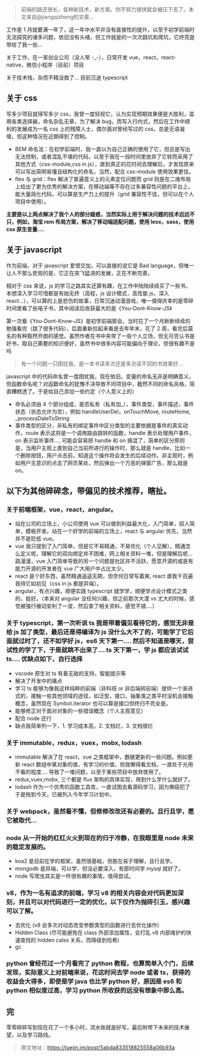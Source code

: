 > 前端的路还很长，各种新技术，新方案。你不努力很快就会被压下去了。本文来自@jiangqizheng的文章...

工作差 1 月就要满一年了，这一年中水平并没有直接性的提升，以至于初学前端时无法探究的诸多问题，依旧没有头绪，但工作就是的一次次跳坑和爬坑，它终究是带给了我一些...

关于工作，在一家创业公司（没人带 -_-），日常开发 vue，react，react-native，微信小程序（目前）项目

关于技术栈，杂而不精没救了... 目前沉迷 typescript

## 关于 css

写多少项目就得写多少 css，我曾一度轻视它，认为实现预期效果便是大胜利，滥用各类选择器，命名杂乱无章，为了解决 bug，而写入行内式，然后在工作中顺利的发展成为一名 css 上的残障人士，偶尔面对曾经写过的 css，总是无语凝噎，但这种情况在近期得到了控制。

* BEM 命名法：在初学前端时，我一直以为自己正确的使用了它，但总是写出无法控制，或者混乱不堪的代码，以至于我在一段时间里放弃了它转而采用了其他方式（css-module,css in js），直到真正的花时间去理解后，才发现原来可以写出简明易懂且结构化的命名，当然，配合 css-module 使用效果更佳。
* flex 与 grid：flex 解决了普遍意义上的元素定位问题而 grid 则是在二维布局上给出了更为优秀的解决方案，在移动端等不存在过多兼容性问题的平台上，能大量简化代码，可以算是生产力上的提升（grid 兼容性不佳，但可以在个人项目中使用）。

**主要是以上两点解决了我个人的部分疑惑，当然实际上用于解决问题的技术远远不只，例如，淘宝 rem 布局方案，解决了移动端适配问题，使用 less，sass，使用 css 原生变量....**

## 关于 javascript

作为前端，对于 javascript 爱恨交加，可以直接的说它是 Bad language，但唯一让人不那么悲观的是，它正在突飞猛进的发展，正在不断完善。

相对于 css 来说，js 的学习之路其实还算有趣，在工作中陆陆续续买了一些书，本想深入学习可惜都是有始无终（高程，js 设计模式，高性能 js，深入 react...），可以算的上是悲伤的故事，日常沉迷动漫游戏，唯一值得庆幸的是零碎时间里看了些电子书，其中阅读后收获最大的是《You-Dont-Know-JS》

第一次看《You-Dont-Know-JS》是初学前端那会，当时花了一个月断断续续的勉强看完（跳了很多代码），后面重新捡起来看是去年年末，花了 2 周，看完后莫名的有种豁然开朗的感觉。虽然作者在书中夹带了一些个人立场，但无可否认书是好书，取自己需要的知识便好，虽然书中很多内容可能偏向于理论，但很有趣不是吗

> 有一个问题一只困扰我，是一本书读多次还是多次读不同的书效果好...

javascript 中的代码命名曾一度困扰我，现在依旧。变量的命名无非是明确意义，但函数命名呢？对函数命名的犹豫不决导致不同项目中，截然不同的命名风格，简直糟糕透了。于是给自己添加一些约定（个人意义上的）

* 命名必须由 4 个部分组成，是否私有（私有加_），事件类型，事件描述，事件状态（状态允许为空），例如 handleUserDel，onTouchMove, routeHome, _processDateToString
* 事件类型的区分，非私有的绑定事件中区分类型的主要依据是事件的真实动作，route 表示这将是一个调用路由跳转的函数，handle 表示处理用户事件，on 表示监听事件..., 可能会容易把 handle 和 on 搞混了，简单的区分原则是，当用户主观上直到自己当前所进行的操作时，那么就是 handle，比如一个删除按钮，用户点击前，知道这个操作将会发生的后续动作。非主观时，例如用户无意识的点击了网页某处，然后弹出一个万恶的弹窗广告，那么就是 on。

## 以下为其他碎碎念，带偏见的技术推荐，瞎扯。

### 关于前端框架，vue，react，angular。

* 站在公司的立场上，小公司使用 vue 可以做到利益最大化，入门简单，招人简单，模板开发。站在一个好学的前端的立场上，react 与 angular 优先，当然并不是贬低 vue。
* vue 我只提到了入门简单，但是它不易精通，不易优化（个人见解），精通怎么定义呢，理解它的双向绑定并不困难，网上相关资料一堆，但是理解后呢... 路漫漫，vue 入门简单导致的另一个问题是社区并不活跃，愿意开源的或是有能力开源的开发者在 vue 广大用户中占比太少。
* react 是个好东西，虽然精通遥遥无期，但奈何日常写着爽, react 虐我千百遍我待它如初见（css in js 都是异端）。
* angular，有点兴趣，顺便实践 typescript 就学学，顺便学点设计模式之类的，挺好。（本来对 angular 没任何兴趣，但之前那次大漠 vs 尤大的时候，感觉被强行被动安利了一波，然后查了相关资料，感觉不错....）

### 关于 typescript，第一次听说 ts 我是带着偏见看待它的，感觉无非是给 js 加了类型，最后还是得编译为 js 没什么大不了的，可能学了它后面就过时了，还不如学好 js，es6 天下第一.... 然后不知道是哪天，尝试性的学了下，于是就跳不出来了....ts 天下第一，学 js 都应该试试 ts.... 优缺点如下，自行选择

* vscode 原生对 ts 有着无敌的支持，智能提示等
* 解决了开发中的痛点
* 学习 ts 能够为像我这样纯粹的前端（非科班 or 非后端转前端）提供一个渐进式的，接触一些其他领域的途径，如泛型，接口，抽象类之类平时没机会接触概念，虽然现在 Symbol.iterator 也可以算是接口但终归不完全是。
* 能够修正对于面对对象的一些错误概念（个人主观意见）
* 配合 node 还行
* 缺点我简单列一下，1\. 学习成本高，2\. 文档烂，3\. 文档很烂


### 关于 immutable，redux，vuex，mobx, lodash

* immutable 解决了在 react，vue 之类框架中，数据更新的一些问题。例如更新 react 数组中某对象的值，有学习的价值，但我懒得看文档，一直处于光用不看的程度.... 导致了一堆问题，以至于某些项目中放弃使用了。
* redux,vuex,mobx, 三个都是 flux 架构的具体实现，用到什么学什么就好了。
* lodash 作为一个优秀的函数工具库，一直试图去看源码学习，因为懒癌犯了于是拖到今天，已被列入今年学习计划中。

### 关于 webpack，虽然看不懂，但修修改改还有必要的。且行且学，愿它被取代...

### node 从一开始的红红火火到现在的归于冷静，在我眼里是 node 未来的稳定发展的。

* koa2 是目前在学的框架，虽然很基础，但胜在易于理解，且行且学。
* mongodb 是异端，可以学，但没必要深入，有那时间学 mysql 就好了。
* node 写爬虫其实是一件很有趣的事情，值得尝试。

### v8，作为一名有追求的前端，学习 v8 的相关内容会对代码更加深刻，并且可以对代码进行一定的优化，以下仅作为抛砖引玉，感兴趣可以了解。

* 去优化 (v8 会多次对动态改变参数类型的函数进行去优化操作)
* Hidden Class (尽可能避免在 class 外部添加属性，会打乱 v8 内部维护的快速查找的 hidden calss 关系，而降级到哈希)
* gc

### python 曾经花过一个月看完了 python 教程，也算简单入个门，后续发现，实际意义上对前端来说，花这时间去学 node 或者 ts，获得的收益会大得多，即使是学 java 也比学 python 好，原因是 es6 和 python 相似度过高，学习 python 所收获的远没有想象中那么高。

## 完

零零碎碎写到现在花了一个多小时，流水账就是好写，最后附带下未来的技术展望，以及学习路线。

> 原文地址：https://juejin.im/post/5abda833518825558a06b93a